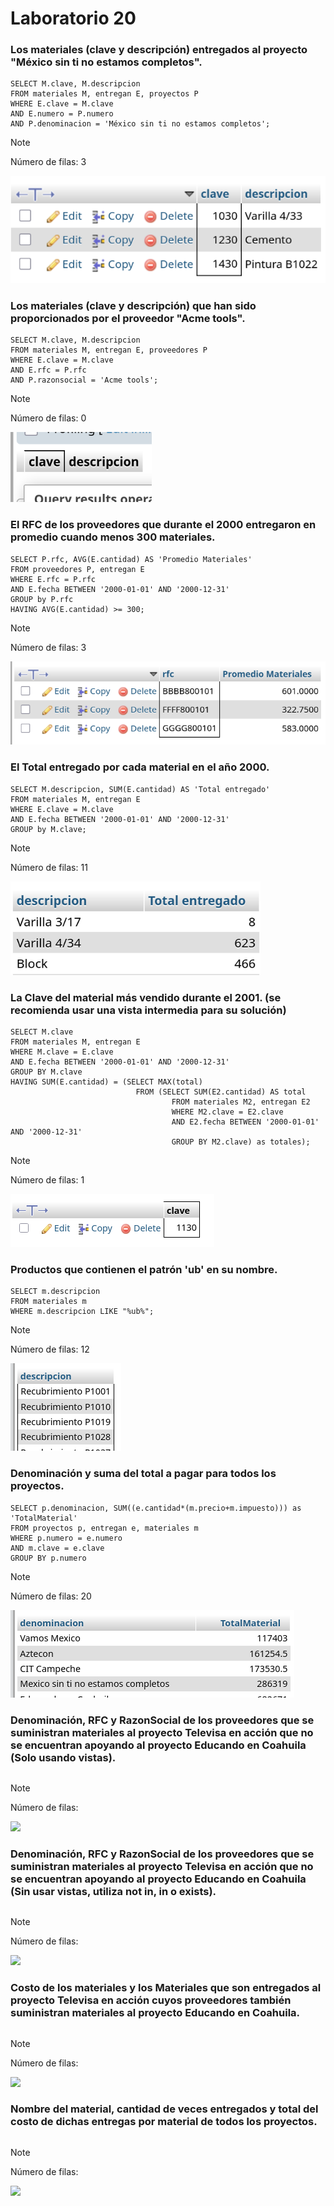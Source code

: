 # Laboratorio 20

### Los materiales (clave y descripción) entregados al proyecto "México sin ti no estamos completos".

```
SELECT M.clave, M.descripcion
FROM materiales M, entregan E, proyectos P
WHERE E.clave = M.clave
AND E.numero = P.numero
AND P.denominacion = 'México sin ti no estamos completos';
```

> [!NOTE]
> Número de filas: 3

![](./imgs/Q1.png)


### Los materiales (clave y descripción) que han sido proporcionados por el proveedor "Acme tools".

```
SELECT M.clave, M.descripcion
FROM materiales M, entregan E, proveedores P
WHERE E.clave = M.clave
AND E.rfc = P.rfc
AND P.razonsocial = 'Acme tools';
```

> [!NOTE]
> Número de filas: 0

![](./imgs/Q2.png)

### El RFC de los proveedores que durante el 2000 entregaron en promedio cuando menos 300 materiales.

```
SELECT P.rfc, AVG(E.cantidad) AS 'Promedio Materiales'
FROM proveedores P, entregan E
WHERE E.rfc = P.rfc
AND E.fecha BETWEEN '2000-01-01' AND '2000-12-31'
GROUP by P.rfc
HAVING AVG(E.cantidad) >= 300;
```

> [!NOTE]
> Número de filas: 3

![](./imgs/Q3.png)

### El Total entregado por cada material en el año 2000.

```
SELECT M.descripcion, SUM(E.cantidad) AS 'Total entregado'
FROM materiales M, entregan E
WHERE E.clave = M.clave
AND E.fecha BETWEEN '2000-01-01' AND '2000-12-31'
GROUP by M.clave;
```

> [!NOTE]
> Número de filas: 11

![](./imgs/Q4.png)

### La Clave del material más vendido durante el 2001. (se recomienda usar una vista intermedia para su solución)

```
SELECT M.clave
FROM materiales M, entregan E
WHERE M.clave = E.clave
AND E.fecha BETWEEN '2000-01-01' AND '2000-12-31'
GROUP BY M.clave
HAVING SUM(E.cantidad) = (SELECT MAX(total)
                            FROM (SELECT SUM(E2.cantidad) AS total
                                    FROM materiales M2, entregan E2
                                    WHERE M2.clave = E2.clave
                                    AND E2.fecha BETWEEN '2000-01-01' AND '2000-12-31'
                                    GROUP BY M2.clave) as totales);
```

> [!NOTE]
> Número de filas: 1

![](./imgs/Q5.png)

### Productos que contienen el patrón 'ub' en su nombre.

```
SELECT m.descripcion
FROM materiales m
WHERE m.descripcion LIKE "%ub%";
```

> [!NOTE]
> Número de filas: 12

![](./imgs/Q6.png)

### Denominación y suma del total a pagar para todos los proyectos.

```
SELECT p.denominacion, SUM((e.cantidad*(m.precio+m.impuesto))) as 'TotalMaterial'
FROM proyectos p, entregan e, materiales m
WHERE p.numero = e.numero
AND m.clave = e.clave
GROUP BY p.numero
```

> [!NOTE]
> Número de filas: 20

![](./imgs/Q7.png)

### Denominación, RFC y RazonSocial de los proveedores que se suministran materiales al proyecto Televisa en acción que no se encuentran apoyando al proyecto Educando en Coahuila (Solo usando vistas).

```

```

> [!NOTE]
> Número de filas:

![](./imgs/Q0.png)

### Denominación, RFC y RazonSocial de los proveedores que se suministran materiales al proyecto Televisa en acción que no se encuentran apoyando al proyecto Educando en Coahuila (Sin usar vistas, utiliza not in, in o exists).

```

```

> [!NOTE]
> Número de filas:

![](./imgs/Q0.png)

### Costo de los materiales y los Materiales que son entregados al proyecto Televisa en acción cuyos proveedores también suministran materiales al proyecto Educando en Coahuila.

```

```

> [!NOTE]
> Número de filas:

![](./imgs/Q0.png)

### Nombre del material, cantidad de veces entregados y total del costo de dichas entregas por material de todos los proyectos. 

```

```

> [!NOTE]
> Número de filas:

![](./imgs/Q0.png)
